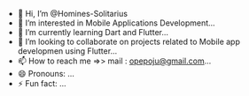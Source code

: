 - 👋 Hi, I’m @Homines-Solitarius
- 👀 I’m interested in Mobile Applications Development...
- 🌱 I’m currently learning Dart and Flutter...
- 💞️ I’m looking to collaborate on projects related to Mobile app developmen using Flutter...
- 📫 How to reach me =>> mail : opepoju@gmail.com...
- 😄 Pronouns: ...
- ⚡ Fun fact: ...

<!---
Homines-Solitarius/Homines-Solitarius is a ✨ special ✨ repository because its `README.md` (this file) appears on your GitHub profile.
You can click the Preview link to take a look at your changes.
--->
